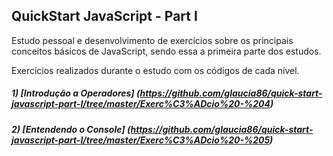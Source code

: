 ## QuickStart JavaScript - Part I 

Estudo pessoal e desenvolvimento de exercícios sobre os principais conceitos básicos de JavaScript, sendo essa a primeira parte dos estudos.

Exercícios realizados durante o estudo com os códigos de cada nível.

##### 1) [Introdução a Operadores] (https://github.com/glaucia86/quick-start-javascript-part-I/tree/master/Exerc%C3%ADcio%20-%204)

##### 2) [Entendendo o Console] (https://github.com/glaucia86/quick-start-javascript-part-I/tree/master/Exerc%C3%ADcio%20-%205)


